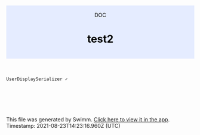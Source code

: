 <div align="center" style="background-color: #e5ecff; color: black"><br/><div>DOC</div><h1>test2</h1><br/></div>
<br/>

<br/>

`UserDisplaySerializer ✓`

<br/>

<br/><br/>

This file was generated by Swimm. [Click here to view it in the app](http://localhost:5000/#/repos/U0sVB7lC9at5XPOW1TBW/docs/8VEsigm7OZSGEmZX98LG). Timestamp: 2021-08-23T14:23:16.960Z (UTC)
